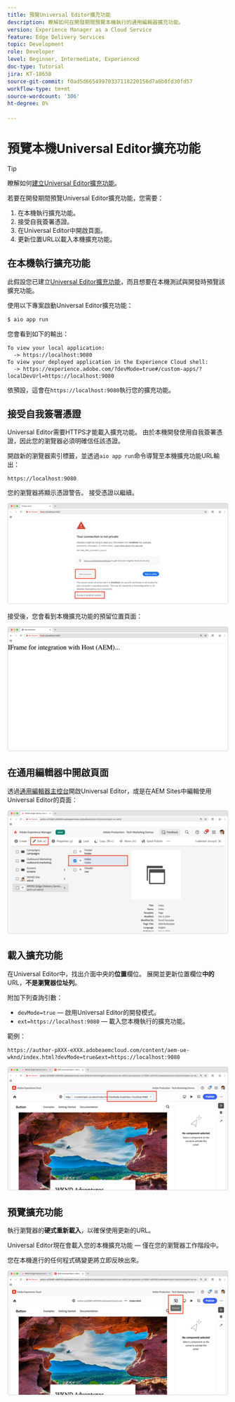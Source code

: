```yaml
---
title: 預覽Universal Editor擴充功能
description: 瞭解如何在開發期間預覽本機執行的通用編輯器擴充功能。
version: Experience Manager as a Cloud Service
feature: Edge Delivery Services
topic: Development
role: Developer
level: Beginner, Intermediate, Experienced
doc-type: Tutorial
jira: KT-18658
source-git-commit: f0ad5d66549970337118220156d7a6b0fd30fd57
workflow-type: tm+mt
source-wordcount: '306'
ht-degree: 0%

---
```



# 預覽本機Universal Editor擴充功能

>[!TIP]
> 瞭解如何[建立Universal Editor擴充功能](https://developer.adobe.com/uix/docs/services/aem-universal-editor/)。

若要在開發期間預覽Universal Editor擴充功能，您需要：

1. 在本機執行擴充功能。
2. 接受自我簽署憑證。
3. 在Universal Editor中開啟頁面。
4. 更新位置URL以載入本機擴充功能。

## 在本機執行擴充功能

此假設您已建立[Universal Editor擴充功能](https://developer.adobe.com/uix/docs/services/aem-universal-editor/)，而且想要在本機測試與開發時預覽該擴充功能。

使用以下專案啟動Universal Editor擴充功能：

```bash
$ aio app run
```

您會看到如下的輸出：

```
To view your local application:
  -> https://localhost:9080
To view your deployed application in the Experience Cloud shell:
  -> https://experience.adobe.com/?devMode=true#/custom-apps/?localDevUrl=https://localhost:9080
```

依預設，這會在`https://localhost:9080`執行您的擴充功能。


## 接受自我簽署憑證

Universal Editor需要HTTPS才能載入擴充功能。 由於本機開發使用自我簽署憑證，因此您的瀏覽器必須明確信任該憑證。

開啟新的瀏覽器索引標籤，並透過`aio app run`命令導覽至本機擴充功能URL輸出：

```
https://localhost:9080
```

您的瀏覽器將顯示憑證警告。 接受憑證以繼續。

![接受自我簽署憑證](./assets/local-extension-preview/accept-certificate.png)

接受後，您會看到本機擴充功能的預留位置頁面：

![副檔名可存取](./assets/local-extension-preview/extension-accessible.png)


## 在通用編輯器中開啟頁面

透過[通用編輯器主控台](https://experience.adobe.com/#/@myOrg/aem/editor/canvas/)開啟Universal Editor，或是在AEM Sites中編輯使用Universal Editor的頁面：

![在通用編輯器中開啟頁面](./assets/local-extension-preview/open-page-in-ue.png)


## 載入擴充功能

在Universal Editor中，找出介面中央的&#x200B;**位置**&#x200B;欄位。 展開並更新位置欄位&#x200B;**中的** URL，**不是瀏覽器位址列**。

附加下列查詢引數：

* `devMode=true` — 啟用Universal Editor的開發模式。
* `ext=https://localhost:9080` — 載入您本機執行的擴充功能。

範例：

```
https://author-pXXX-eXXX.adobeaemcloud.com/content/aem-ue-wknd/index.html?devMode=true&ext=https://localhost:9080
```

![更新通用編輯器位置URL](./assets/local-extension-preview/update-location-url.png)


## 預覽擴充功能

執行瀏覽器的&#x200B;**硬式重新載入**，以確保使用更新的URL。

Universal Editor現在會載入您的本機擴充功能 — 僅在您的瀏覽器工作階段中。

您在本機進行的任何程式碼變更將立即反映出來。

![已載入本機延伸模組](./assets/local-extension-preview/extension-loaded.png)

